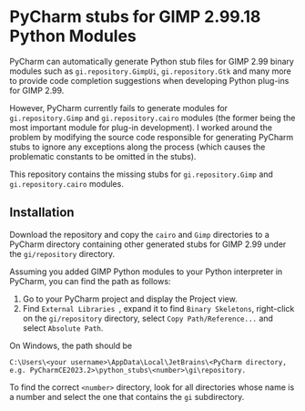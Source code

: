 # PyCharm stubs for GIMP 2.99.18 Python Modules

PyCharm can automatically generate Python stub files for GIMP 2.99 binary modules such as `gi.repository.GimpUi`, `gi.repository.Gtk` and many more to provide code completion suggestions when developing Python plug-ins for GIMP 2.99.

However, PyCharm currently fails to generate modules for `gi.repository.Gimp` and `gi.repository.cairo` modules (the former being the most important module for plug-in development). I worked around the problem by modifying the source code responsible for generating PyCharm stubs to ignore any exceptions along the process (which causes the problematic constants to be omitted in the stubs).

This repository contains the missing stubs for `gi.repository.Gimp` and `gi.repository.cairo` modules.

## Installation

Download the repository and copy the `cairo` and `Gimp` directories to a PyCharm directory containing other generated stubs for GIMP 2.99 under the `gi/repository` directory.

Assuming you added GIMP Python modules to your Python interpreter in PyCharm, you can find the path as follows:

1. Go to your PyCharm project and display the Project view.
2. Find `External Libraries `, expand it to find `Binary Skeletons`, right-click on the `gi/repository` directory, select `Copy Path/Reference...` and select `Absolute Path`.


On Windows, the path should be

    C:\Users\<your username>\AppData\Local\JetBrains\<PyCharm directory, e.g. PyCharmCE2023.2>\python_stubs\<number>\gi\repository.


To find the correct `<number>` directory, look for all directories whose name is a number and select the one that contains the `gi` subdirectory.
